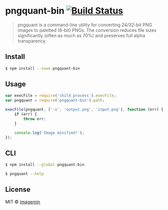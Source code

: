 # pngquant-bin [![Build Status](http://img.shields.io/travis/imagemin/pngquant-bin.svg?style=flat)](https://travis-ci.org/imagemin/pngquant-bin)

> pngquant is a command-line utility for converting 24/32-bit PNG images to paletted (8-bit) PNGs. The conversion reduces file sizes significantly (often as much as 70%) and preserves full alpha transparency.


## Install

```sh
$ npm install --save pngquant-bin
```


## Usage

```js
var execFile = require('child_process').execFile;
var pngquant = require('pngquant-bin').path;

execFile(pngquant, ['-o', 'output.png', 'input.png'], function (err) {
	if (err) {
		throw err;
	}

	console.log('Image minified!');
});
```


## CLI

```sh
$ npm install --global pngquant-bin
```

```sh
$ pngquant --help
```


## License

MIT © [imagemin](https://github.com/imagemin)
